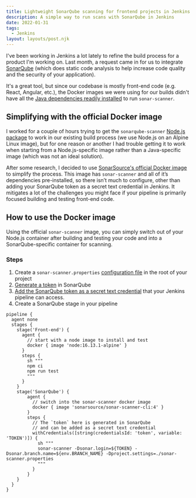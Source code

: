 ```yaml
---
title: Lightweight SonarQube scanning for frontend projects in Jenkins
description: A simple way to run scans with SonarQube in Jenkins
date: 2022-01-31
tags:
  - Jenkins
layout: layouts/post.njk
---
```


I've been working in Jenkins a lot lately to refine the build process for a product I'm working on. Last month, a request came in for us to integrate [SonarQube](https://www.sonarqube.org/) (which does static code analysis to help increase code quality and the security of your application).

It's a great tool, but since our codebase is mostly front-end code (e.g. React, Angular, etc.), the Docker images we were using for our builds didn't have all the [Java dependencies readily installed](https://docs.sonarqube.org/latest/analysis/scan/sonarscanner/) to run `sonar-scanner`. 

## Simplifying with the official Docker image
I worked for a couple of hours trying to get the `sonarqube-scanner` [Node.js package](https://www.npmjs.com/package/sonarqube-scanner) to work in our existing build process (we use Node.js on an Alpine Linux image), but for one reason or another I had trouble getting it to work when starting from a Node.js-specific image rather than a Java-specific image (which was not an ideal solution).

After some research, I decided to use [SonarSource's official Docker image](https://hub.docker.com/r/sonarsource/sonar-scanner-cli) to simplify the process. This image has `sonar-scanner` and all of it’s dependencies pre-installed, so there isn’t much to configure, other than adding your SonarQube token as a secret text credential in Jenkins. It mitigates a lot of the challenges you might face if your pipeline is primarily focused building and testing front-end code.

## How to use the Docker image
Using the official `sonar-scanner` image, you can simply switch out of your Node.js container after building and testing your code and into a SonarQube-specific container for scanning.

### Steps
1. Create a `sonar-scanner.properties` [configuration file](https://docs.sonarqube.org/latest/analysis/scan/sonarscanner/) in the root of your project
2. [Generate a token](https://docs.sonarqube.org/latest/user-guide/user-token/) in SonarQube
3. [Add the SonarQube token as a secret text credential](https://www.jenkins.io/doc/book/using/using-credentials/) that your Jenkins pipeline can access.
4. Create a SonarQube stage in your pipeline

<pre class="lang-groovy"><code class="lang-groovy">pipeline {
  agent none
  stages {
    stage('Front-end') {
      agent {
        // start with a node image to install and test
        docker { image 'node:16.13.1-alpine' }
      }
      steps {
        sh """
        npm ci
        npm run test
        """
      }
    }
    stage('SonarQube') {
        agent {
          // switch into the sonar-scanner docker image
          docker { image 'sonarsource/sonar-scanner-cli:4' }
        }
        steps {
          // The `token` here is generated in SonarQube 
          // and can be added as a secret text credential
          withCredentials([string(credentialsId: 'token', variable: 'TOKEN')]) {
            sh """
            sonar-scanner -Dsonar.login=${TOKEN} -Dsonar.branch.name=${env.BRANCH_NAME} -Dproject.settings=./sonar-scanner.properties
            """
          }
        }
    }
  }
}</code></pre>